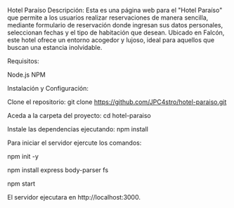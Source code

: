 Hotel Paraíso
Descripción:
Esta es una página web para el "Hotel Paraíso" que permite a los usuarios realizar reservaciones de manera sencilla, mediante formulario de reservación donde ingresan sus datos personales, seleccionan fechas y el tipo de habitación que desean. Ubicado en Falcón, este hotel ofrece un entorno acogedor y lujoso, ideal para aquellos que buscan una estancia inolvidable.

Requisitos:

Node.js
NPM 

Instalación y Configuración:

Clone el repositorio: git clone https://github.com/JPC4stro/hotel-paraiso.git

Aceda a la carpeta del proyecto: cd hotel-paraiso

Instale las dependencias ejecutando: npm install

Para iniciar el servidor ejercute los comandos:

npm init -y

npm install express body-parser fs

npm start

El servidor ejecutara en http://localhost:3000.
